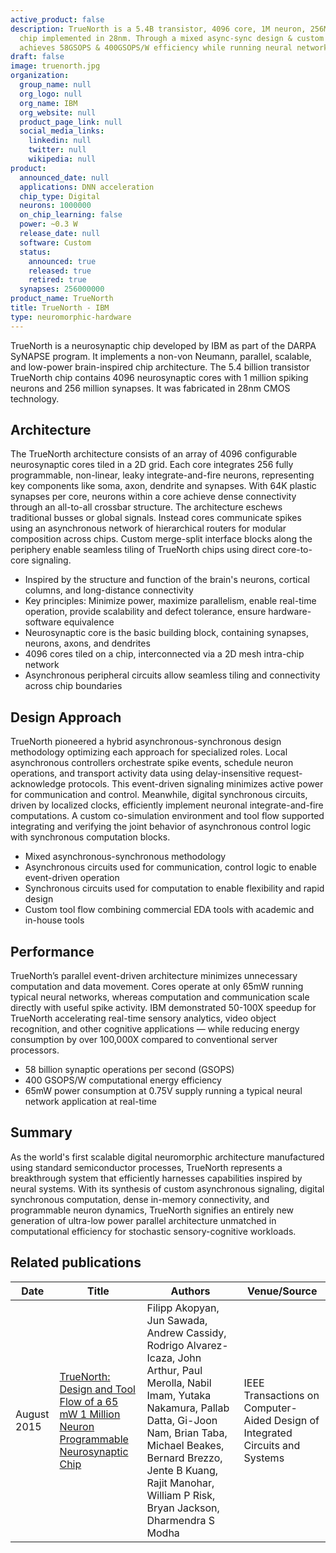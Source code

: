 ```yaml
---
active_product: false
description: TrueNorth is a 5.4B transistor, 4096 core, 1M neuron, 256M synapse neurosynaptic
  chip implemented in 28nm. Through a mixed async-sync design & custom toolflow, it
  achieves 58GSOPS & 400GSOPS/W efficiency while running neural networks in 65mW real-time.
draft: false
image: truenorth.jpg
organization:
  group_name: null
  org_logo: null
  org_name: IBM
  org_website: null
  product_page_link: null
  social_media_links:
    linkedin: null
    twitter: null
    wikipedia: null
product:
  announced_date: null
  applications: DNN acceleration
  chip_type: Digital
  neurons: 1000000
  on_chip_learning: false
  power: ~0.3 W
  release_date: null
  software: Custom
  status:
    announced: true
    released: true
    retired: true
  synapses: 256000000
product_name: TrueNorth
title: TrueNorth - IBM
type: neuromorphic-hardware
---
```


TrueNorth is a neurosynaptic chip developed by IBM as part of the DARPA SyNAPSE program. It implements a non-von Neumann, parallel, scalable, and low-power brain-inspired chip architecture. The 5.4 billion transistor TrueNorth chip contains 4096 neurosynaptic cores with 1 million spiking neurons and 256 million synapses. It was fabricated in 28nm CMOS technology.

## Architecture
The TrueNorth architecture consists of an array of 4096 configurable neurosynaptic cores tiled in a 2D grid. Each core integrates 256 fully programmable, non-linear, leaky integrate-and-fire neurons, representing key components like soma, axon, dendrite and synapses. With 64K plastic synapses per core, neurons within a core achieve dense connectivity through an all-to-all crossbar structure. The architecture eschews traditional busses or global signals. Instead cores communicate spikes using an asynchronous network of hierarchical routers for modular composition across chips. Custom merge-split interface blocks along the periphery enable seamless tiling of TrueNorth chips using direct core-to-core signaling.

- Inspired by the structure and function of the brain's neurons, cortical columns, and long-distance connectivity
- Key principles: Minimize power, maximize parallelism, enable real-time operation, provide scalability and defect tolerance, ensure hardware-software equivalence
- Neurosynaptic core is the basic building block, containing synapses, neurons, axons, and dendrites  
- 4096 cores tiled on a chip, interconnected via a 2D mesh intra-chip network
- Asynchronous peripheral circuits allow seamless tiling and connectivity across chip boundaries

## Design Approach
TrueNorth pioneered a hybrid asynchronous-synchronous design methodology optimizing each approach for specialized roles. Local asynchronous controllers orchestrate spike events, schedule neuron operations, and transport activity data using delay-insensitive request-acknowledge protocols. This event-driven signaling minimizes active power for communication and control. Meanwhile, digital synchronous circuits, driven by localized clocks, efficiently implement neuronal integrate-and-fire computations. A custom co-simulation environment and tool flow supported integrating and verifying the joint behavior of asynchronous control logic with synchronous computation blocks.

- Mixed asynchronous-synchronous methodology
- Asynchronous circuits used for communication, control logic to enable event-driven operation  
- Synchronous circuits used for computation to enable flexibility and rapid design
- Custom tool flow combining commercial EDA tools with academic and in-house tools

## Performance
TrueNorth’s parallel event-driven architecture minimizes unnecessary computation and data movement. Cores operate at only 65mW running typical neural networks, whereas computation and communication scale directly with useful spike activity. IBM demonstrated 50-100X speedup for TrueNorth accelerating real-time sensory analytics, video object recognition, and other cognitive applications — while reducing energy consumption by over 100,000X compared to conventional server processors.

- 58 billion synaptic operations per second (GSOPS)
- 400 GSOPS/W computational energy efficiency
- 65mW power consumption at 0.75V supply running a typical neural network application at real-time

## Summary
As the world's first scalable digital neuromorphic architecture manufactured using standard semiconductor processes, TrueNorth represents a breakthrough system that efficiently harnesses capabilities inspired by neural systems. With its synthesis of custom asynchronous signaling, digital synchronous computation, dense in-memory connectivity, and programmable neuron dynamics, TrueNorth signifies an entirely new generation of ultra-low power parallel architecture unmatched in computational efficiency for stochastic sensory-cognitive workloads.

## Related publications
| Date | Title | Authors  | Venue/Source |
|------|-------|----------|------------- |
| August 2015 | [TrueNorth: Design and Tool Flow of a 65 mW 1 Million Neuron Programmable Neurosynaptic Chip](https://ieeexplore.ieee.org/abstract/document/7229264) | Filipp Akopyan, Jun Sawada, Andrew Cassidy, Rodrigo Alvarez-Icaza, John Arthur, Paul Merolla, Nabil Imam, Yutaka Nakamura, Pallab Datta, Gi-Joon Nam, Brian Taba, Michael Beakes, Bernard Brezzo, Jente B Kuang, Rajit Manohar, William P Risk, Bryan Jackson, Dharmendra S Modha | IEEE Transactions on Computer-Aided Design of Integrated Circuits and Systems |